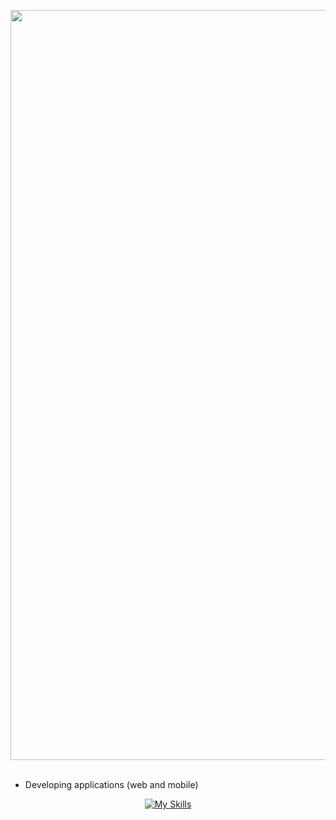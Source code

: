 
<img src="https://i.pinimg.com/originals/04/fa/d9/04fad9cc37fc5ef697f100ec8b01a50a.jpg" width="1200"/><br><br>


- Developing applications (web and mobile)
 
<div align="center">
  <a href="https://github.com/ElielSantos">

  [![My Skills](https://skills.thijs.gg/icons?i=css,html,bootstrap,javascript,py,java,php,nodejs,mysql,git,firebase&theme=light)](https://skills.thijs.gg)

 
  
  
  

